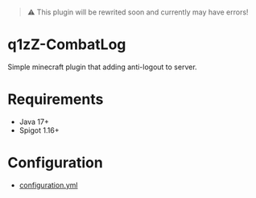 
</br>

> ⚠️ This plugin will be rewrited soon and currently may have errors!

# q1zZ-CombatLog
  Simple minecraft plugin that adding anti-logout to server.

# Requirements
* Java 17+
* Spigot 1.16+

# Configuration
* [configuration.yml](https://pastebin.com/V5qVCgEn)

